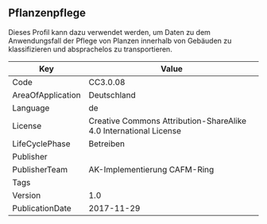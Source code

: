 ## Pflanzenpflege
Dieses Profil kann dazu verwendet werden, um Daten zu dem Anwendungsfall der Pflege von Planzen innerhalb von Gebäuden zu klassifizieren und absprachelos zu transportieren.

Key | Value |
--|--|
Code | CC3.0.08 |  
AreaOfApplication | Deutschland |  
Language | de |  
License | Creative Commons Attribution-ShareAlike 4.0 International License |  
LifeCyclePhase | Betreiben |  
Publisher | [](https://www.cafm-connect.org) |  
PublisherTeam | AK-Implementierung CAFM-Ring |  
Tags |  |  
Version | 1.0 |  
PublicationDate | 2017-11-29 |  
